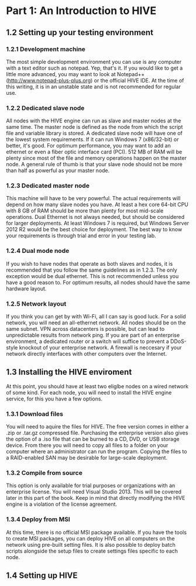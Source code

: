# Part 1: An Introduction to HIVE
## 1.2 Setting up your testing environment
### 1.2.1 Development machine
The most simple development environment you can use is any computer with a text editor such as notepad. Yep, that's it. If you would like to get a little more advanced, you may want to look at Notepad++ (http://www.notepad-plus-plus.org) or the official HIVE IDE. At the time of this writing, it is in an unstable state and is not recommended for regular use.

### 1.2.2 Dedicated slave node
All nodes with the HIVE engine can run as slave and master nodes at the same time. The master node is defined as the node from which the script file and variable library is stored. A dedicated slave node will have one of the lowest system requirements. If it can run Windows 7 (x86/32-bit) or better, it's good. For optimum performance, you may want to add an ethernet or even a fiber optic interface card (PCI). 512 MB of RAM will be plenty since most of the file and memory operations happen on the master node. A general rule of thumb is that your slave node should not be more than half as powerful as your master node.

### 1.2.3 Dedicated master node
This machine will have to be very powerful. The actual requirements will depend on how many slave nodes you have. At least a hex core 64-bit CPU with 8 GB of RAM should be more than plenty for most mid-scale operations. Dual Ethernet is not always needed, but should be considered for larger deployments. At least Windows 7 is required, but Windows Server 2012 R2 would be the best choice for deployment. The best way to know your requirements is through trial and error in your testing lab.

### 1.2.4 Dual mode node
If you wish to have nodes that operate as both slaves and nodes, it is recommended that you follow the same guidelines as in 1.2.3. The only exception would be dual ethernet. This is not recommended unless you have a good reason to. For optimum results, all nodes should have the same hardware layout.

### 1.2.5 Network layout
If you think you can get by with Wi-Fi, all I can say is good luck. For a solid network, you will need an all-ethernet network. All nodes should be on the same subnet. VPN across datacenters is possible, but can lead to unpredictable results from network ping. If you are part of an enterprise environment, a dedicated router or a switch will suffice to prevent a DDoS-style knockout of your enterprise network. A firewall is neccesary if your network directly interfaces with other computers over the Internet.

## 1.3 Installing the HIVE enviroment
At this point, you should have at least two eliglbe nodes on a wired network of some kind. For each node, you will need to install the HIVE engine service, for this you have a few options.

### 1.3.1 Download files
You will need to aquire the files for HIVE. The free version comes in either a .zip or .tar.gz compressed file. Purchasing the enterprise version also gives the option of a .iso file that can be burned to a CD, DVD, or USB storage device. From there you will need to copy all files to a folder on your computer where an administrator can run the program. Copying the files to a RAID-enabled SAN may be desirable for large-scale deployment.

### 1.3.2 Compile from source
This option is only available for trial purposes or organizations with an enterprise license. You will need Visual Studio 2013. This will be covered later in this part of the book. Keep in mind that directly modifying the HIVE engine is a violation of the license agreement.

### 1.3.4 Deploy from MSI
At this time, there is no official MSI package available. If you have the tools to create MSI packages, you can deploy HIVE on all computers on the network using pre-built setting files. It is also possible to deploy batch scripts alongside the setup files to create settings files specific to each node.

## 1.4 Setting up HIVE
